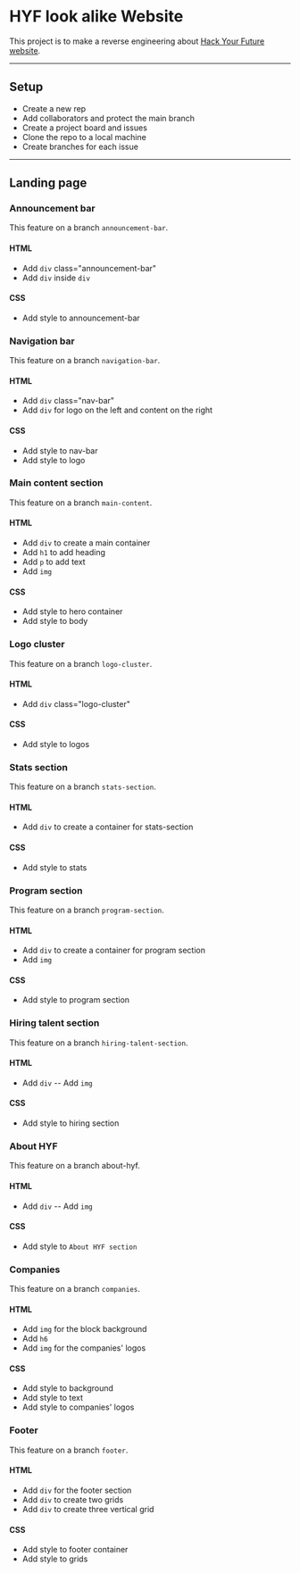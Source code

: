 # HYF look alike Website

<!-- describe your project -->
This project is to make a  reverse engineering about  [Hack Your Future website](https://www.hackyourfuture.net/).

---

## Setup

- Create a new rep
- Add collaborators and protect the main branch
- Create a project board and issues
- Clone the repo to a local machine
- Create branches for each issue

---

## Landing page

### Announcement bar

This feature  on a branch `announcement-bar`.

#### HTML

- Add `div` class="announcement-bar"
- Add `div` inside `div`

#### CSS

- Add style to announcement-bar

### Navigation bar

This feature  on a branch `navigation-bar`.

#### HTML

- Add `div` class="nav-bar"
- Add `div` for logo on the left and content on the right

#### CSS

- Add style to nav-bar
- Add style to logo

### Main content section

This feature on a branch `main-content`.

#### HTML

- Add `div` to create a main container
- Add `h1` to add heading
- Add `p` to add text
- Add `img`

#### CSS

- Add style to hero container
- Add style to body

### Logo cluster

This feature on a branch `logo-cluster`.

#### HTML

- Add `div` class="logo-cluster"

#### CSS

- Add style to logos

### Stats section

This feature on a branch `stats-section`.

#### HTML

- Add `div` to create a container for stats-section

#### CSS

- Add style to stats

### Program section

This feature on a branch `program-section`.

#### HTML

- Add `div` to create a container for program section
- Add `img`

#### CSS

- Add style to program section

### Hiring talent section

This feature on a branch `hiring-talent-section`.

#### HTML

- Add `div`
-- Add `img`

#### CSS

- Add style to hiring section

### About HYF

This feature on a branch about-hyf.

#### HTML

- Add `div`
-- Add `img`

#### CSS

- Add style to `About HYF section`

### Companies

This feature  on a branch `companies`.

#### HTML

- Add `img` for the block background
- Add `h6`
- Add `img` for the companies' logos

#### CSS

- Add style to background
- Add style to text
- Add style to companies' logos

### Footer

This feature on a branch `footer`.

#### HTML

- Add `div` for the footer section
- Add `div` to create two grids
- Add `div` to create three vertical grid

#### CSS

- Add style to footer container
- Add style to grids
